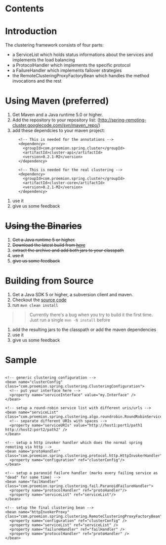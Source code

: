# Contents #



# Introduction #

The clustering framework consists of four parts:
  * a ServiceList which holds status informations about the services and implements the load balancing
  * a ProtocolHandler which implements the specific protocol
  * a FailureHandler which implements failover strategies
  * the RemoteClusteringProxyFactoryBean which handles the method invocations and the rest

# Using Maven (preferred) #

  1. Get Maven and a Java runtime 5.0 or higher.
  1. Add the repository to your repository list: (http://spring-remoting-cluster.googlecode.com/svn/maven_repo/)
  1. add these dependcies to your maven project:
```
      <!-- This is needed for the annotations -->
      <dependency>
        <groupId>com.proemion.spring.cluster</groupId>
        <artifactId>cluster-api</artifactId>
        <version>0.2.1-M2</version>
      </dependency>
      
      <!-- This is needed for the real clustering -->
      <dependency>
        <groupId>com.proemion.spring.cluster</groupId>
        <artifactId>cluster-core</artifactId>
        <version>0.2.1-M2</version>
      </dependency>
```
  1. use it
  1. give us some feedback

# ~~Using the Binaries~~ #

  1. ~~Get a Java runtime 5 or higher.~~
  1. ~~Download the latest build from [here](http://code.google.com/p/spring-remoting-cluster/downloads/list)~~
  1. ~~extract the archive and add both jars to your classpath~~
  1. ~~use it~~
  1. ~~give us some feedback~~

# Building from Source #

  1. Get a Java SDK 5 or higher, a subversion client and maven.
  1. Checkout the [source code](http://code.google.com/p/spring-remoting-cluster/source/checkout)
  1. run ` mvn clean install `
> > Currently there's a bug when you try to build it the first time. Just run a single `mvn -N install` before
  1. add the resulting jars to the classpath or add the maven dependencies
  1. use it
  1. give us some feedback

# Sample #
```

<!-- generic clustering configuration -->
<bean name="clusterConfig" class="com.proemion.spring.clustering.ClusteringConfiguration">
  <!-- put your interface here -->
  <property name="serviceInterface" value="my.Interface" />
</bean>

<!-- setup a round-robin service list with different uris/urls -->
<bean name="serviceList" class="com.proemion.spring.clustering.algo.roundrobin.RoundRobinServiceList">
  <!-- separate different URIs with spaces -->
  <property name="serviceURIs" value="http://host1:port1/path1 http://host2:port2/path2" />
</bean>                                                                                   

<!-- setup a http invoker handler which does the normal spring remoting via http -->
<bean name="protoHandler" class="com.proemion.spring.clustering.protocol.http.HttpInvokerHandler">
  <property name="configuration" ref="clusterConfig"/>
</bean>                                                                                   

<!-- setup a paranoid failure handler (marks every failing service as "dead" for some time) -->
<bean name="failHandler" class="com.proemion.spring.clustering.fail.ParanoidFailureHandler">
  <property name="protocolHandler" ref="protoHandler"/>
  <property name="serviceList" ref="serviceList"/>
</bean>                                                                                   

<!-- setup the final clustering bean -->
<bean name="httpInvokerProxy" class="com.proemion.spring.clustering.RemoteClusteringProxyFactoryBean">   
  <property name="configuration" ref="clusterConfig" />
  <property name="serviceList" ref="serviceList" />                                        
  <property name="failureHandler" ref="failHandler" />                                        
  <property name="protocolHandler" ref="protoHandler" />                                        
</bean>
```